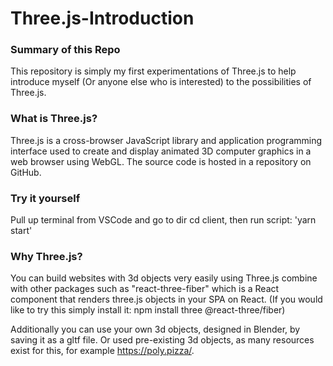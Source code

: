 # Three.js-Introduction

### Summary of this Repo
This repository is simply my first experimentations of Three.js to help introduce myself (Or anyone else who is interested) to the possibilities of Three.js.

### What is Three.js?
Three.js is a cross-browser JavaScript library and application programming interface used to create and display animated 3D computer graphics in a web browser using WebGL. The source code is hosted in a repository on GitHub.

### Try it yourself

Pull up terminal from VSCode and go to dir cd client, then run script: 'yarn start'

### Why Three.js?

You can build websites with 3d objects very easily using Three.js combine with other packages such as "react-three-fiber" which is a React component that renders three.js objects in your SPA on React. (If you would like to try this simply install it: npm install three @react-three/fiber)

Additionally you can use your own 3d objects, designed in Blender, by saving it as a gltf file. Or used pre-existing 3d objects, as many resources exist for this, for example https://poly.pizza/.